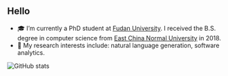 ## Hello 
<!-- <img src="https://raw.githubusercontent.com/MartinHeinz/MartinHeinz/master/wave.gif" width="10px"> -->

- 🎓 I’m currently a PhD student at [Fudan University](https://www.fudan.edu.cn/). I received the B.S. degree in computer science from [East China Normal University](https://www.ecnu.edu.cn/) in 2018.
- 📖 My research interests include: natural language generation, software analytics.

<!-- ### ✍ Blog & Writing

Apart from coding, I also maintain a blog - you can find my articles on my website at martinheinz.dev as well as on Medium and DEV.to. -->

<!--
**itaowei/itaowei** is a ✨ _special_ ✨ repository because its `README.md` (this file) appears on your GitHub profile.

Here are some ideas to get you started:

- 🔭 I’m currently working on ...
- 🌱 I’m currently learning ...
- 👯 I’m looking to collaborate on ...
- 🤔 I’m looking for help with ...
- 💬 Ask me about ...
- 📫 How to reach me: ...
- 😄 Pronouns: ...
- ⚡ Fun fact: ...
-->

![GitHub stats](https://github-readme-stats.vercel.app/api?username=itaowei&show_icons=true&theme=default)
